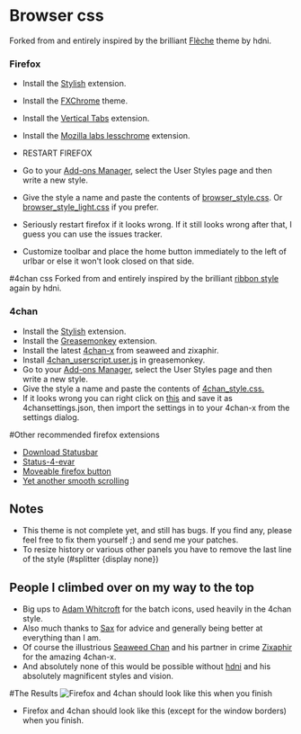 # Browser css
Forked from and entirely inspired by the brilliant [Flèche](https://github.com/hdni/Fleche) theme by hdni. 

### Firefox
* Install the [Stylish](https://addons.mozilla.org/en-US/firefox/addon/stylish/) extension.
* Install the [FXChrome](https://addons.mozilla.org/en-US/firefox/addon/fxchrome/) theme.
* Install the [Vertical Tabs](https://addons.mozilla.org/en-us/firefox/addon/vertical-tabs/) extension.
* Install the [Mozilla labs lesschrome](https://addons.mozilla.org/en-US/firefox/addon/prospector-lessChrome-HD/) extension.
* RESTART FIREFOX
* Go to your [Add-ons Manager](about:addons), select the User Styles page and then write a new style.
* Give the style a name and paste the contents of [browser_style.css](https://raw.github.com/offlineric/easymode/master/browser_style.css). Or [browser_style_light.css](https://github.com/offlineric/easymode/master/browser_style_light.css) if you prefer.
* Seriously restart firefox if it looks wrong. If it still looks wrong after that, I guess you can use the issues tracker.

* Customize toolbar and place the home button immediately to the left of urlbar or else it won't look closed on that side. 

#4chan css
Forked from and entirely inspired by the brilliant [ribbon style](https://github.com/hdni/user-styles) again by hdni.

### 4chan
* Install the [Stylish](https://addons.mozilla.org/en-US/firefox/addon/stylish/) extension.
* Install the [Greasemonkey](https://addons.mozilla.org/en-US/firefox/addon/greasemonkey/) extension.
* Install the latest [4chan-x](http://seaweedchan.github.io/4chan-x/) from seaweed and zixaphir.
* Install [4chan_userscript.user.js](https://github.com/offlineric/easymode/raw/master/4chan_userscript.user.js) in greasemonkey.
* Go to your [Add-ons Manager](about:addons), select the User Styles page and then write a new style.
* Give the style a name and paste the contents of [4chan_style.css.](https://raw.github.com/offlineric/easymode/master/4chan_style.css)
* If it looks wrong you can right click on [this](https://raw.github.com/offlineric/easymode/master/4chan_x_settings.json) and save it as 4chansettings.json, then import the settings in to your 4chan-x from the settings dialog.

#Other recommended firefox extensions
* [Download Statusbar](https://addons.mozilla.org/en-us/firefox/addon/download-statusbar/)
* [Status-4-evar](https://addons.mozilla.org/en-us/firefox/addon/status-4-evar/)
* [Moveable firefox button](https://addons.mozilla.org/en-us/firefox/addon/movable-firefox-button/)
* [Yet another smooth scrolling](https://addons.mozilla.org/en-us/firefox/addon/yet-another-smooth-scrolling/)

## Notes
* This theme is not complete yet, and still has bugs. If you find any, please feel free to fix them yourself ;) and send me your patches.
* To resize history or various other panels you have to remove the last line of the style (#splitter {display none}) 

## People I climbed over on my way to the top
* Big ups to [Adam Whitcroft](http://adamwhitcroft.com/) for the batch icons, used heavily in the 4chan style.
* Also much thanks to [Sax](https://github.com/saxamaphone69) for advice and generally being better at everything than I am.
* Of course the illustrious [Seaweed Chan](https://github.com/seaweedchan) and his partner in crime [Zixaphir](https://github.com/zixaphir/) for the amazing 4chan-x.
* And absolutely none of this would be possible without [hdni](https://github.com/hdni) and his absolutely magnificent styles and vision. 

#The Results
![Firefox and 4chan should look like this when you finish](https://raw.github.com/offlineric/easymode/master/Screenshot%20from%202013-06-26%2009:06:55.png "The Results")
* Firefox and 4chan should look like this (except for the window borders) when you finish. 
